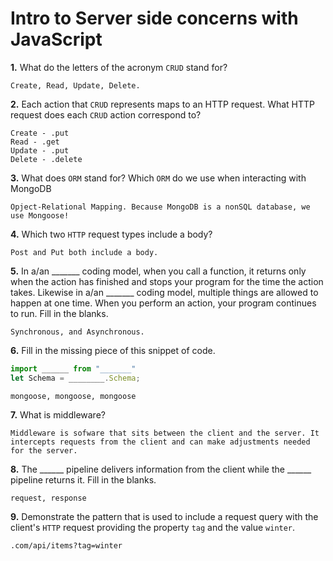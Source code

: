 # Intro to Server side concerns with JavaScript

**1.** What do the letters of the acronym `CRUD` stand for?
<!-- enter you answer in the space below -->
```
Create, Read, Update, Delete.
```
**2.** Each action that `CRUD` represents maps to an HTTP request. What HTTP request does each `CRUD` action correspond to?
<!-- enter you answer in the space below -->
```
Create - .put
Read - .get
Update - .put
Delete - .delete
```
**3.** What does `ORM` stand for? Which `ORM` do we use when interacting with MongoDB
<!-- enter you answer in the space below -->
```
Opject-Relational Mapping. Because MongoDB is a nonSQL database, we use Mongoose!
```
**4.** Which two `HTTP` request types include a body?
<!-- enter you answer in the space below -->
```
Post and Put both include a body.
```
**5.** In a/an _______ coding model, when you call a function, it returns only when the action has finished and stops your program for the time the action takes. Likewise in a/an _______ coding model, multiple things are allowed to happen at one time. When you perform an action, your program continues to run.  Fill in the blanks.
<!-- enter you answer in the space below -->
```
Synchronous, and Asynchronous.
```

**6.** Fill in the missing piece of this snippet of code.
```js
import ______ from "_______"
let Schema = ________.Schema;
```
<!-- enter you answer in the space below -->
```
mongoose, mongoose, mongoose
```
**7.** What is middleware?
<!-- enter you answer in the space below -->
```
Middleware is sofware that sits between the client and the server. It intercepts requests from the client and can make adjustments needed for the server.
```
**8.** The ______ pipeline delivers information from the client while the ______ pipeline returns it. Fill in the blanks. 
<!-- enter you answer in the space below -->
```
request, response
```
**9.** 
Demonstrate the pattern that is used to include a request query with the client's `HTTP` request providing the property `tag` and the value `winter`.
<!-- enter you answer in the space below -->
```
.com/api/items?tag=winter
```